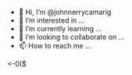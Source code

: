 - 👋 Hi, I’m @johnnerrycamarig
- 👀 I’m interested in ...
- 🌱 I’m currently learning ...
- 💞️ I’m looking to collaborate on ...
- 📫 How to reach me ...

<!---
johnnerrycamarig/johnnerrycamarig is a ✨ special ✨ repository because its `README.md` (this file) appears on your GitHub profile.
You can click the Preview link to take a look at your changes.
--->
<-0($
